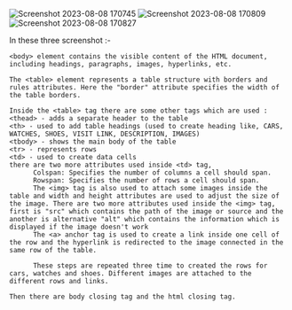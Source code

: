 ![Screenshot 2023-08-08 170745](https://github.com/Lok-ii/Assignment-2-Table-Formation/assets/129180844/2f570b3c-d8fb-4c89-84fd-1e7badef0aaa)
![Screenshot 2023-08-08 170809](https://github.com/Lok-ii/Assignment-2-Table-Formation/assets/129180844/fe6d2cce-2e82-4dea-be17-acbc4faa3f6f)
![Screenshot 2023-08-08 170827](https://github.com/Lok-ii/Assignment-2-Table-Formation/assets/129180844/092284ab-47f9-44d1-941b-02790a3c432b)


In these three screenshot :-

    <body> element contains the visible content of the HTML document, including headings, paragraphs, images, hyperlinks, etc.

    The <table> element represents a table structure with borders and rules attributes. Here the "border" attribute specifies the width of the table borders.

    Inside the <table> tag there are some other tags which are used :
    <thead> - adds a separate header to the table
    <th> - used to add table headings (used to create heading like, CARS, WATCHES, SHOES, VISIT LINK, DESCRIPTION, IMAGES)
    <tbody> - shows the main body of the table
    <tr> - represents rows
    <td> - used to create data cells
    there are two more attributes used inside <td> tag, 
          Colspan: Specifies the number of columns a cell should span.
          Rowspan: Specifies the number of rows a cell should span.
          The <img> tag is also used to attach some images inside the table and width and height attributes are used to adjust the size of the image. There are two more attributes used inside the <img> tag, first is "src" which contains the path of the image or source and the another is alternative "alt" which contains the information which is displayed if the image doesn't work
          The <a> anchor tag is used to create a link inside one cell of the row and the hyperlink is redirected to the image connected in the same row of the table.

          These steps are repeated three time to created the rows for cars, watches and shoes. Different images are attached to the different rows and links.

    Then there are body closing tag and the html closing tag.
      
